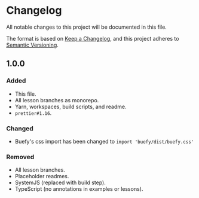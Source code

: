 # Changelog

All notable changes to this project will be documented in this file.

The format is based on [Keep a Changelog](https://keepachangelog.com/en/1.0.0/),
and this project adheres to [Semantic Versioning](https://semver.org/spec/v2.0.0.html).

## 1.0.0

### Added

- This file.
- All lesson branches as monorepo.
- Yarn, workspaces, build scripts, and readme.
- `prettier#1.16`.

### Changed

- Buefy's css import has been changed to `import 'buefy/dist/buefy.css'`

### Removed

- All lesson branches.
- Placeholder readmes.
- SystemJS (replaced with build step).
- TypeScript (no annotations in examples or lessons).
